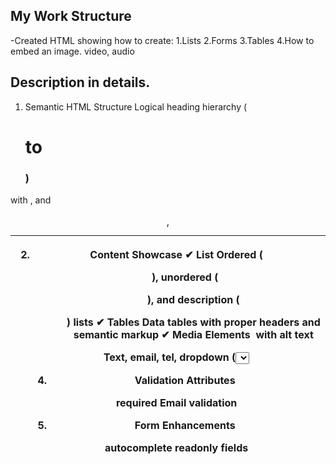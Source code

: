 ## My Work Structure
-Created HTML showing how to create:
1.Lists
2.Forms
3.Tables
4.How to embed an image. video, audio


## Description in details.
1. Semantic HTML Structure
Logical heading hierarchy (<h1> to <h3>)
<table> with <caption>, <thead>, and <th scope>

2. Content Showcase
✔ List
Ordered (<ol>), unordered (<ul>), and description (<dl>) lists
✔ Tables
Data tables with proper headers and semantic markup
✔ Media Elements
<img> with alt text
<audio> and <video> with fallback content

3. Advanced HTML5 Form
Input Types

Text, email, tel,
 dropdown (<select>),

4. Validation Attributes

required
Email validation

5. Form Enhancements

autocomplete
readonly fields

